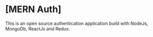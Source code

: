 # [MERN Auth]
This is an open source authentication application build with NodeJs, MongoDb, ReactJs and Redux.
